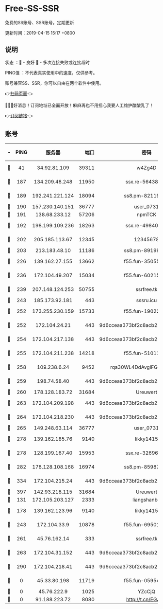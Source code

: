 # Free-SS-SSR

免费的SS账号、SSR账号，定期更新

更新时间：2019-04-15 15:17 +0800

## 说明

状态     ：🙂 - 良好 🙁 - 多次连接失败或连接超时

PING值   ：不代表真实使用中的速度，仅供参考。

账号兼容SS、SSR，你可以自由在两个软件中使用。

👉[扫码页面](https://liesauer.github.io/Free-SS-SSR/)👈

🎉🎉🎉好消息！订阅地址已全面开放！麻麻再也不用担心我要人工维护酸酸乳了！

👉[订阅链接](https://www.liesauer.net/yogurt/subscribe?ACCESS_TOKEN=DAYxR3mMaZAsaqUb)👈

## 账号

|-|PING|服务器|端口|密码|加密方式|区域|
|:----:|:----:|:-----:|-----:|:----:|:----:|:----:|
|🙂|41|34.92.81.109|39311|w4Zg4D|chacha20-ietf|US|
|🙂|187|134.209.48.248|11950|ssx.re-56438346|aes-256-cfb|US|
|🙂|189|192.241.221.124|18094|ss8.pm-82119585|aes-256-cfb|US|
|🙂|190|157.230.140.151|36777|user_0731|chacha20|US|
|🙂|191|138.68.233.12|57206|npmTCK|rc4-md5|US|
|🙂|192|198.199.109.236|18263|ssx.re-49840183|aes-256-cfb|US|
|🙂|202|205.185.113.67|12345|12345678|aes-256-cfb|US|
|🙂|203|213.183.48.10|11186|ss8.pm-89199615|rc4-md5|RU|
|🙂|226|139.162.27.155|13662|f55.fun-35055769|aes-256-cfb|SG|
|🙂|236|172.104.49.207|15034|f55.fun-60215083|aes-256-cfb|SG|
|🙂|239|207.148.124.253|50755|ssrfree.tk|aes-256-cfb|SG|
|🙂|243|185.173.92.181|443|sssru.icu|rc4-md5|RU|
|🙂|252|173.255.230.159|15733|f55.fun-19022604|aes-256-cfb|US|
|🙂|252|172.104.24.21|443|9d6cceaa373bf2c8acb22e60b6a58be6|aes-256-cfb|US|
|🙂|254|172.104.217.138|443|9d6cceaa373bf2c8acb22e60b6a58be6|aes-256-cfb|US|
|🙂|255|172.104.211.238|14218|f55.fun-51011710|aes-256-cfb|US|
|🙂|258|109.238.6.24|9452|rqa30WL4DdAvgIFG6Fs3znzTa|aes-256-cfb|FR|
|🙂|259|198.74.58.40|443|9d6cceaa373bf2c8acb22e60b6a58be6|aes-256-cfb|US|
|🙂|260|178.128.183.72|31684|Ureuwert|chacha20|US|
|🙂|263|172.104.209.198|443|9d6cceaa373bf2c8acb22e60b6a58be6|aes-256-cfb|US|
|🙂|264|172.104.218.230|443|9d6cceaa373bf2c8acb22e60b6a58be6|aes-256-cfb|US|
|🙂|265|149.248.63.114|36777|user_0731|chacha20|CA|
|🙂|278|139.162.185.76|9140|likky1415|aes-256-cfb|DE|
|🙂|278|128.199.167.40|15953|ssx.re-32696553|aes-256-cfb|SG|
|🙂|282|178.128.108.168|16974|ss8.pm-85987760|aes-256-cfb|SG|
|🙂|334|172.104.215.24|443|9d6cceaa373bf2c8acb22e60b6a58be6|aes-256-cfb|US|
|🙂|397|142.93.218.115|31684|Ureuwert|chacha20|IN|
|🙂|131|172.105.203.127|2333|liangshanbo|chacha20|JP|
|🙂|178|139.162.123.96|9140|likky1415|aes-256-cfb|JP|
|🙂|243|172.104.33.9|10878|f55.fun-69501447|aes-256-cfb|SG|
|🙂|261|45.76.162.14|333|ssrfree.tk|aes-256-cfb|SG|
|🙂|263|172.104.31.152|443|9d6cceaa373bf2c8acb22e60b6a58be6|aes-256-cfb|US|
|🙂|290|172.104.218.41|443|9d6cceaa373bf2c8acb22e60b6a58be6|aes-256-cfb|US|
|🙁|0|45.33.80.198|11719|f55.fun-05954542|aes-256-cfb|US|
|🙁|0|45.76.222.9|1025|YZcCjQ|rc4-md5|JP|
|🙁|0|91.188.223.72|8080|http://t.cn/EGJIyrl|rc4-md5|RU|
